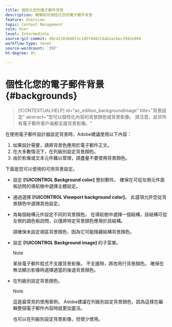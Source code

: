 ```yaml
---
title: 個性化您的電子郵件背景
description: 瞭解如何個性化您的電子郵件背景
feature: Overview
topic: Content Management
role: User
level: Intermediate
source-git-commit: 40c42303b8013c1d9f4dd214ab1acbec2942e094
workflow-type: tm+mt
source-wordcount: '297'
ht-degree: 0%

---
```


# 個性化您的電子郵件背景 {#backgrounds}

>[!CONTEXTUALHELP]
>id="ac_edition_backgroundimage"
>title="背景設定"
>abstract="您可以個性化內容的背景顏色或背景影像。 請注意，並非所有電子郵件客戶端都支援背景影像。"

在使用電子郵件設計器設定背景時，Adobe建議使用以下內容：

1. 如果設計需要，請將背景色應用於電子郵件正文。
1. 在大多數情況下，在列級別設定背景顏色。
1. 由於影像或文本元件難以管理，請盡量不要使用背景顏色。

下面是您可以使用的可用背景設定。

* 設定 **[!UICONTROL Background color]** 整封郵件。 確保在可從左側元件面板訪問的導航樹中選擇主體設定。

* 通過選擇 **[!UICONTROL Viewport background color]**。 此選項允許您從背景顏色中選擇其他設定。

* 為每個結構元件設定不同的背景顏色。 在導航樹中選擇一個結構，該結構可從左側的調色板訪問，以僅將特定背景顏色應用於該結構。

   請確保未設定視區背景顏色，因為它可能隱藏結構背景顏色。

* 設定 **[!UICONTROL Background image]** 的子菜單。

   >[!NOTE]
   >
   >某些電子郵件程式不支援背景影像。 不支援時，將改用行背景顏色。 確保在無法顯示影像時選擇適當的後退背景顏色。

* 在列級別設定背景顏色。

   >[!NOTE]
   >
   >這是最常見的使用案例。 Adobe建議在列級別設定背景顏色，因為這樣在編輯整個電子郵件內容時就更加靈活。

   也可以在列級別設定背景影像，但很少使用。
